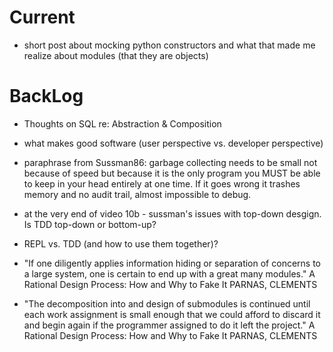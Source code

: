 # Current #

- short post about mocking python constructors and what that made me
  realize about modules (that they are objects)

# BackLog #
- Thoughts on SQL re: Abstraction & Composition

- what makes good software (user perspective vs. developer perspective)

- paraphrase from Sussman86: garbage collecting needs to be small not
because of speed but because it is the only program you MUST be able
to keep in your head entirely at one time. If it goes wrong it trashes
memory and no audit trail, almost impossible to debug.

- at the very end of video 10b - sussman's issues with top-down desgign.
Is TDD top-down or bottom-up?

- REPL vs. TDD (and how to use them together)?

- "If one diligently applies information hiding or separation of
  concerns to a large system, one is certain to end up with a great
  many modules."
  A Rational Design Process: How and Why to Fake It
  PARNAS, CLEMENTS

- "The decomposition into and design of submodules is continued until
  each work assignment is small enough that we could afford to discard
  it and begin again if the programmer assigned to do it left the
  project."
  A Rational Design Process: How and Why to Fake It
  PARNAS, CLEMENTS

